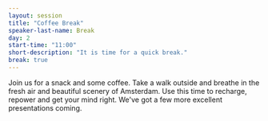 ```yaml
---
layout: session
title: "Coffee Break"
speaker-last-name: Break
day: 2
start-time: "11:00"
short-description: "It is time for a quick break."
break: true
---
```


Join us for a snack and some coffee. Take a walk outside and breathe in the fresh air and beautiful scenery of Amsterdam. Use this time to recharge, repower and get your mind right. We've got a few more excellent presentations coming.